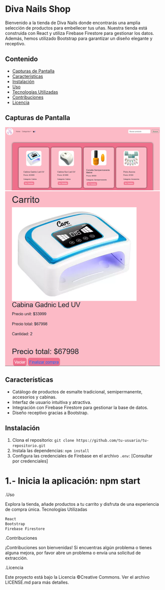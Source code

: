 # Diva Nails Shop

Bienvenido a la tienda de Diva Nails donde encontrarás una amplia selección de productos para embellecer tus uñas. Nuestra tienda está construida con React y utiliza Firebase Firestore para gestionar los datos. Además, hemos utilizado Bootstrap para garantizar un diseño elegante y receptivo.

## Contenido

- [Capturas de Pantalla](#capturas-de-pantalla)
- [Características](#características)
- [Instalación](#instalación)
- [Uso](#uso)
- [Tecnologías Utilizadas](#tecnologías-utilizadas)
- [Contribuciones](#contribuciones)
- [Licencia](#licencia)

## Capturas de Pantalla

![Captura de pantalla 1](./src/img/captura1.png)
![Captura de pantalla 2](./src/img/captura2.png)

## Características

- Catálogo de productos de esmalte tradicional, semipermanente, accesorios y cabinas.
- Interfaz de usuario intuitiva y atractiva.
- Integración con Firebase Firestore para gestionar la base de datos.
- Diseño receptivo gracias a Bootstrap.

## Instalación

1. Clona el repositorio: `git clone https://github.com/tu-usuario/tu-repositorio.git`
2. Instala las dependencias: `npm install`
3. Configura las credenciales de Firebase en el archivo `.env`: [Consultar por credenciales]

# 1.- Inicia la aplicación: npm start

.Uso

Explora la tienda, añade productos a tu carrito y disfruta de una experiencia de compra única.
Tecnologías Utilizadas

    React
    Bootstrap
    Firebase Firestore

.Contribuciones

¡Contribuciones son bienvenidas! Si encuentras algún problema o tienes alguna mejora, por favor abre un problema o envía una solicitud de extracción.

.Licencia

Este proyecto está bajo la Licencia ©Creative Commons. Ver el archivo LICENSE.md para más detalles.